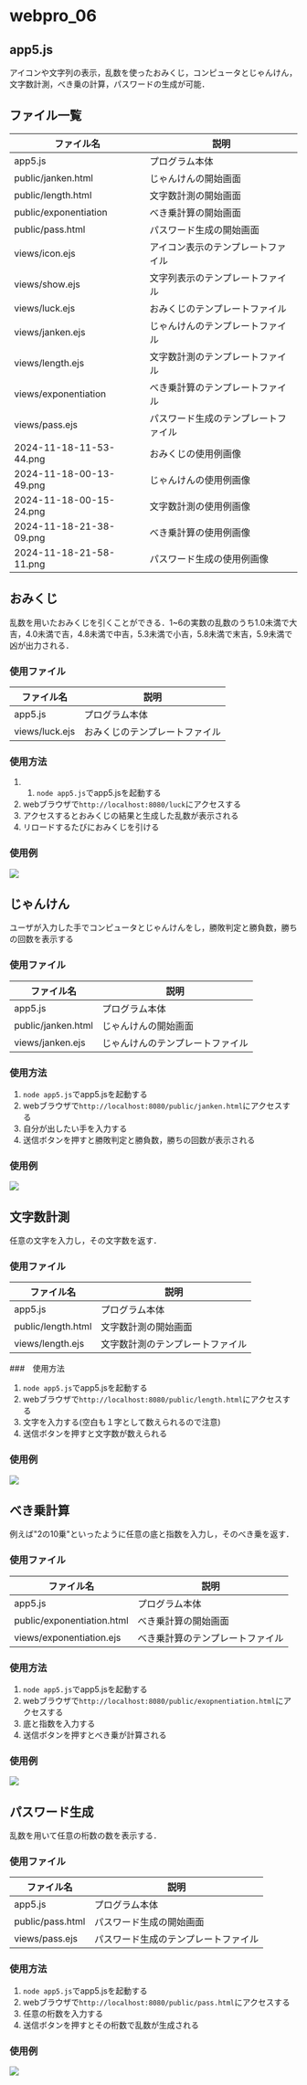 # webpro_06
## app5.js
アイコンや文字列の表示，乱数を使ったおみくじ，コンピュータとじゃんけん，文字数計測，べき乗の計算，パスワードの生成が可能．
## ファイル一覧
ファイル名|説明
-|-
app5.js | プログラム本体
public/janken.html | じゃんけんの開始画面
public/length.html | 文字数計測の開始画面
public/exponentiation | べき乗計算の開始画面
public/pass.html | パスワード生成の開始画面
views/icon.ejs | アイコン表示のテンプレートファイル
views/show.ejs | 文字列表示のテンプレートファイル
views/luck.ejs | おみくじのテンプレートファイル
views/janken.ejs | じゃんけんのテンプレートファイル
views/length.ejs | 文字数計測のテンプレートファイル
views/exponentiation | べき乗計算のテンプレートファイル
views/pass.ejs | パスワード生成のテンプレートファイル
2024-11-18-11-53-44.png | おみくじの使用例画像
2024-11-18-00-13-49.png | じゃんけんの使用例画像
2024-11-18-00-15-24.png | 文字数計測の使用例画像
2024-11-18-21-38-09.png | べき乗計算の使用例画像
2024-11-18-21-58-11.png | パスワード生成の使用例画像


## おみくじ
乱数を用いたおみくじを引くことができる．1~6の実数の乱数のうち1.0未満で大吉，4.0未満で吉，4.8未満で中吉，5.3未満で小吉，5.8未満で末吉，5.9未満で凶が出力される．

### 使用ファイル
ファイル名|説明
-|-
app5.js | プログラム本体
views/luck.ejs | おみくじのテンプレートファイル

### 使用方法
1. 1. `node app5.js`でapp5.jsを起動する
2. webブラウザで`http://localhost:8080/luck`にアクセスする
3. アクセスするとおみくじの結果と生成した乱数が表示される
4. リロードするたびにおみくじを引ける

### 使用例
![](2024-11-18-11-53-44.png)

## じゃんけん
ユーザが入力した手でコンピュータとじゃんけんをし，勝敗判定と勝負数，勝ちの回数を表示する
### 使用ファイル
ファイル名|説明
-|-
app5.js | プログラム本体
public/janken.html | じゃんけんの開始画面
views/janken.ejs | じゃんけんのテンプレートファイル

### 使用方法
1. `node app5.js`でapp5.jsを起動する
2. webブラウザで`http://localhost:8080/public/janken.html`にアクセスする
3. 自分が出したい手を入力する
4. 送信ボタンを押すと勝敗判定と勝負数，勝ちの回数が表示される

### 使用例
![](2024-11-18-00-13-49.png)

## 文字数計測
任意の文字を入力し，その文字数を返す．
### 使用ファイル
ファイル名|説明
-|-
app5.js | プログラム本体
public/length.html | 文字数計測の開始画面
views/length.ejs | 文字数計測のテンプレートファイル

###　使用方法
1. `node app5.js`でapp5.jsを起動する
2. webブラウザで`http://localhost:8080/public/length.html`にアクセスする
3. 文字を入力する(空白も１字として数えられるので注意)
4. 送信ボタンを押すと文字数が数えられる
### 使用例
![](2024-11-18-00-15-24.png)


## べき乗計算
例えば"2の10乗"といったように任意の底と指数を入力し，そのべき乗を返す．

### 使用ファイル
ファイル名|説明
-|-
app5.js | プログラム本体
public/exponentiation.html | べき乗計算の開始画面
views/exponentiation.ejs | べき乗計算のテンプレートファイル

### 使用方法
1. `node app5.js`でapp5.jsを起動する
2. webブラウザで`http://localhost:8080/public/exopnentiation.html`にアクセスする
3. 底と指数を入力する
4. 送信ボタンを押すとべき乗が計算される

### 使用例
![](2024-11-18-21-38-09.png)

## パスワード生成
乱数を用いて任意の桁数の数を表示する．

### 使用ファイル
ファイル名|説明
-|-
app5.js | プログラム本体
public/pass.html | パスワード生成の開始画面
views/pass.ejs | パスワード生成のテンプレートファイル

### 使用方法
1. `node app5.js`でapp5.jsを起動する
2. webブラウザで`http://localhost:8080/public/pass.html`にアクセスする
3. 任意の桁数を入力する
4. 送信ボタンを押すとその桁数で乱数が生成される

### 使用例
![](2024-11-18-21-58-11.png)